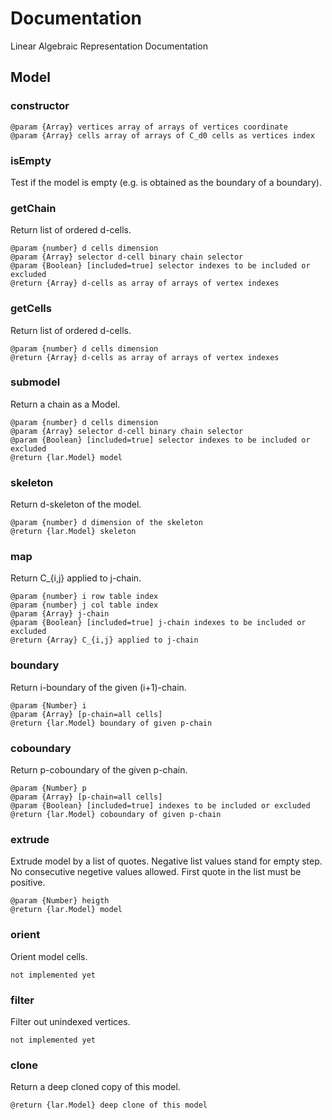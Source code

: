 # Documentation

Linear Algebraic Representation Documentation

## Model

### constructor

```
@param {Array} vertices array of arrays of vertices coordinate
@param {Array} cells array of arrays of C_d0 cells as vertices index
```

### isEmpty

Test if the model is empty (e.g. is obtained as the boundary of a boundary).


### getChain

Return list of ordered d-cells.

```
@param {number} d cells dimension
@param {Array} selector d-cell binary chain selector
@param {Boolean} [included=true] selector indexes to be included or excluded
@return {Array} d-cells as array of arrays of vertex indexes
```

### getCells

Return list of ordered d-cells.

```
@param {number} d cells dimension
@return {Array} d-cells as array of arrays of vertex indexes
```

### submodel

Return a chain as a Model.

```
@param {number} d cells dimension
@param {Array} selector d-cell binary chain selector
@param {Boolean} [included=true] selector indexes to be included or excluded
@return {lar.Model} model
```

### skeleton

Return d-skeleton of the model.

```
@param {number} d dimension of the skeleton
@return {lar.Model} skeleton
```

### map

Return C_{i,j} applied to j-chain.

```
@param {number} i row table index
@param {number} j col table index
@param {Array} j-chain
@param {Boolean} [included=true] j-chain indexes to be included or excluded
@return {Array} C_{i,j} applied to j-chain
```

### boundary

Return i-boundary of the given (i+1)-chain.

```
@param {Number} i 
@param {Array} [p-chain=all cells]
@return {lar.Model} boundary of given p-chain
```

### coboundary

Return p-coboundary of the given p-chain.

```
@param {Number} p
@param {Array} [p-chain=all cells]
@param {Boolean} [included=true] indexes to be included or excluded
@return {lar.Model} coboundary of given p-chain
```

### extrude

Extrude model by a list of quotes.
Negative list values stand for empty step.
No consecutive negetive values allowed.
First quote in the list must be positive.

```
@param {Number} heigth
@return {lar.Model} model
```

### orient

Orient model cells.

```
not implemented yet
```

### filter

Filter out unindexed vertices.

```
not implemented yet
```

### clone

Return a deep cloned copy of this model.

```
@return {lar.Model} deep clone of this model
```